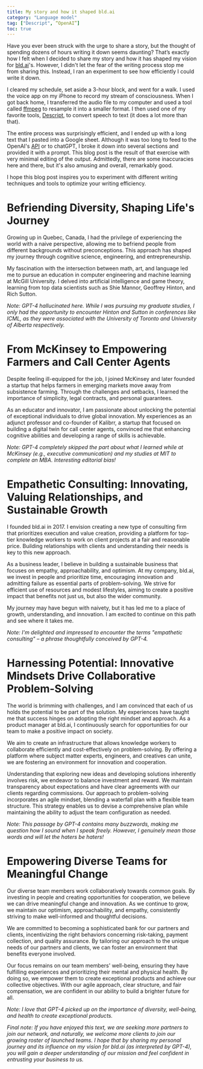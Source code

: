 ```yaml
---
title: My story and how it shaped bld.ai
category: "Language model"
tag: ["Descript", “OpenAI”]
toc: true
---
```


Have you ever been struck with the urge to share a story, but the thought of spending dozens of hours writing it down seems daunting? That’s exactly how I felt when I decided to share my story and how it has shaped my vision for [bld.ai](https://bld.ai)'s. However, I didn't let the fear of the writing process stop me from sharing this. Instead, I ran an experiment to see how efficiently I could write it down.

I cleared my schedule, set aside a 3-hour block, and went for a walk. I used the voice app on my iPhone to record my stream of consciousness. When I got back home, I transferred the audio file to my computer and used a tool called [ffmpeg](https://ffmpeg.org/) to resample it into a smaller format. I then used one of my favorite tools, [Descript](https://www.descript.com/), to convert speech to text (it does a lot more than that).

The entire process was surprisingly efficient, and I ended up with a long text that I pasted into a Google sheet. Although it was too long to feed to the OpenAI's [API](https://platform.openai.com/) or to chatGPT, I broke it down into several sections and provided it with a prompt. This blog post is the result of that exercise with very minimal editing of the output. Admittedly, there are some inaccuracies here and there, but it's also amusing and overall, remarkably good.

I hope this blog post inspires you to experiment with different writing techniques and tools to optimize your writing efficiency.

# Befriending Diversity, Shaping Life's Journey

Growing up in Quebec, Canada, I had the privilege of experiencing the world with a naive perspective, allowing me to befriend people from different backgrounds without preconceptions. This approach has shaped my journey through cognitive science, engineering, and entrepreneurship.

My fascination with the intersection between math, art, and language led me to pursue an education in computer engineering and machine learning at McGill University. I delved into artificial intelligence and game theory, learning from top data scientists such as Shie Mannor, Geoffrey Hinton, and Rich Sutton.

*Note: GPT-4 hallucinated here. While I was pursuing my graduate studies, I only had the opportunity to encounter Hinton and Sutton in conferences like ICML, as they were associated with the University of Toronto and University of Alberta respectively.*

# From McKinsey to Empowering Farmers and Call Center Agents

Despite feeling ill-equipped for the job, I joined McKinsey and later founded a startup that helps farmers in emerging markets move away from subsistence farming. Through the challenges and setbacks, I learned the importance of simplicity, legal contracts, and personal guarantees.

As an educator and innovator, I am passionate about unlocking the potential of exceptional individuals to drive global innovation. My experiences as an adjunct professor and co-founder of Kalibrr, a startup that focused on building a digital twin for call center agents, convinced me that enhancing cognitive abilities and developing a range of skills is achievable.

*Note: GPT-4 completely skipped the part about what I learned while at McKinsey (e.g., executive communication) and my studies at MIT to complete an MBA. Interesting editorial bias!*

# Empathetic Consulting: Innovating, Valuing Relationships, and Sustainable Growth

I founded bld.ai in 2017. I envision creating a new type of consulting firm that prioritizes execution and value creation, providing a platform for top-tier knowledge workers to work on client projects at a fair and reasonable price. Building relationships with clients and understanding their needs is key to this new approach.

As a business leader, I believe in building a sustainable business that focuses on empathy, approachability, and optimism. At my company, bld.ai, we invest in people and prioritize time, encouraging innovation and admitting failure as essential parts of problem-solving. We strive for efficient use of resources and modest lifestyles, aiming to create a positive impact that benefits not just us, but also the wider community.

My journey may have begun with naivety, but it has led me to a place of growth, understanding, and innovation. I am excited to continue on this path and see where it takes me.

*Note: I'm delighted and impressed to encounter the terms "empathetic consulting" – a phrase thoughtfully conceived by GPT-4.*

# Harnessing Potential: Innovative Mindsets Drive Collaborative Problem-Solving

The world is brimming with challenges, and I am convinced that each of us holds the potential to be part of the solution. My experiences have taught me that success hinges on adopting the right mindset and approach. As a product manager at bld.ai, I continuously search for opportunities for our team to make a positive impact on society.

We aim to create an infrastructure that allows knowledge workers to collaborate efficiently and cost-effectively on problem-solving. By offering a platform where subject matter experts, engineers, and creatives can unite, we are fostering an environment for innovation and cooperation.

Understanding that exploring new ideas and developing solutions inherently involves risk, we endeavor to balance investment and reward. We maintain transparency about expectations and have clear agreements with our clients regarding commissions. Our approach to problem-solving incorporates an agile mindset, blending a waterfall plan with a flexible team structure. This strategy enables us to devise a comprehensive plan while maintaining the ability to adjust the team configuration as needed.

*Note: This passage by GPT-4 contains many buzzwords, making me question how I sound when I speak freely. However, I genuinely mean those words and will let the haters be haters!*

# Empowering Diverse Teams for Meaningful Change

Our diverse team members work collaboratively towards common goals. By investing in people and creating opportunities for cooperation, we believe we can drive meaningful change and innovation. As we continue to grow, we maintain our optimism, approachability, and empathy, consistently striving to make well-informed and thoughtful decisions.

We are committed to becoming a sophisticated bank for our partners and clients, incentivizing the right behaviors concerning risk-taking, payment collection, and quality assurance. By tailoring our approach to the unique needs of our partners and clients, we can foster an environment that benefits everyone involved.

Our focus remains on our team members' well-being, ensuring they have fulfilling experiences and prioritizing their mental and physical health. By doing so, we empower them to create exceptional products and achieve our collective objectives. With our agile approach, clear structure, and fair compensation, we are confident in our ability to build a brighter future for all.

*Note: I love that GPT-4 picked up on the importance of diversity, well-being, and health to create exceptional products.*

*Final note: If you have enjoyed this text, we are seeking more partners to join our network, and naturally, we welcome more clients to join our growing roster of launched teams. I hope that by sharing my personal journey and its influence on my vision for bld.ai (as interpreted by GPT-4), you will gain a deeper understanding of our mission and feel confident in entrusting your business to us.*